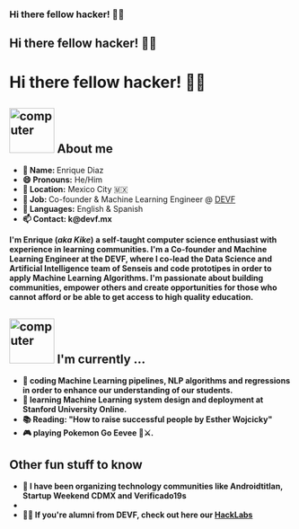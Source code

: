 ### Hi there fellow hacker! 👋👋
## Hi there fellow hacker! 👋👋
# Hi there fellow hacker! 👋👋


<!--
**cogitovsmachina/cogitovsmachina** is a ✨ _special_ ✨ repository because its `README.md` (this file) appears on your GitHub profile.

Here are some ideas to get you started:

- 🔭 I’m currently working on ...
- 🌱 I’m currently learning ...
- 👯 I’m looking to collaborate on ...
- 🤔 I’m looking for help with ...
- 💬 Ask me about ...
- 📫 How to reach me: ...
- 😄 Pronouns: ...
- ⚡ Fun fact: ...
-->


<h2><img src="https://thumbs.gfycat.com/AcrobaticMatureGazelle.webp" alt="computer" width="80"> About me </h2>

<div >
  <!-- <img src="" align="right" width="300">-->

<ul>
  <li><b>👤 Name: </b> Enrique Diaz</li>
  <li><b>😄 Pronouns:</b>  He/Him</li>
  <li><b>📍 Location:</b> Mexico City 🇲🇽</li>
  <li><b>💼 Job: </b>Co-founder & Machine Learning Engineer @ <a href="devf.la">DEVF</a></li>
  <li><b>📣 Languages:</b> English & Spanish</li>
  <li><b>📫 Contact: k@devf.mx</li>
  
</ul>

<p>I'm Enrique (<i>aka Kike</i>) a self-taught computer science enthusiast with experience in learning communities. I'm a Co-founder and Machine Learning Engineer at the DEVF, 
  where I co-lead the Data Science and Artificial Intelligence team of Senseis and code prototipes in order to apply Machine Learning Algorithms. I'm passionate about building communities, empower others and create opportunities for those who cannot afford or be able to get access to high quality education.
</p>

</div>

<!--<img src="https://img.shields.io/badge/juanpflores_%20-%231DA1F2.svg?&style=for-the-badge&logo=Twitter&logoColor=white">
-->

<h2><img src="https://thumbs.gfycat.com/ScaryCreamyGlobefish.webp" alt="computer" width="80"> I'm currently ...</h2>

- 🔭 coding Machine Learning pipelines, NLP algorithms and regressions in order to enhance our understanding of our students.
- 🌱 learning Machine Learning system design and deployment at Stanford University Online.
- 📚 Reading: **"How to raise successful people by Esther Wojcicky"**
- 🎮 playing Pokemon Go Eevee 🤖⚔.

<h2>Other fun stuff to know</h2>

- 🔬 I have been organizing technology communities like Androidtitlan, Startup Weekend CDMX and Verificado19s 
- 
- 🚀🚀 If you're alumni from DEVF, check out here our <a href="devf.la">HackLabs</a>

<!-- - 📝 Working with me? Read the [Kike's User Manual](https://willbeheresomeday.org) -->
